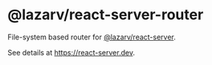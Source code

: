 # @lazarv/react-server-router

File-system based router for [@lazarv/react-server](https://npmjs.com/package/@lazarv/react-server).

See details at https://react-server.dev.
